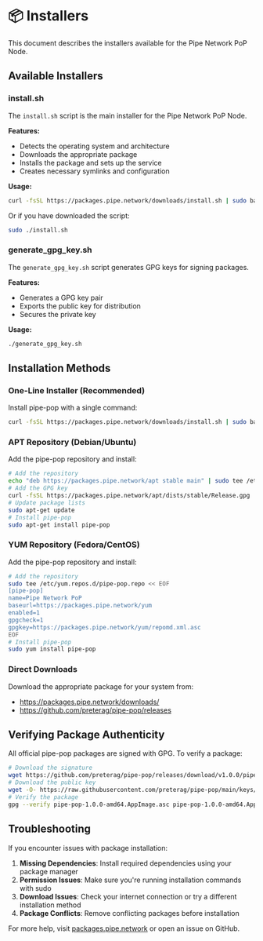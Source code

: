 # 📦 Installers

This document describes the installers available for the Pipe Network PoP Node.

## Available Installers

### install.sh

The `install.sh` script is the main installer for the Pipe Network PoP Node.

**Features:**
- Detects the operating system and architecture
- Downloads the appropriate package
- Installs the package and sets up the service
- Creates necessary symlinks and configuration

**Usage:**
```bash
curl -fsSL https://packages.pipe.network/downloads/install.sh | sudo bash
```

Or if you have downloaded the script:

```bash
sudo ./install.sh
```

### generate_gpg_key.sh

The `generate_gpg_key.sh` script generates GPG keys for signing packages.

**Features:**
- Generates a GPG key pair
- Exports the public key for distribution
- Secures the private key

**Usage:**
```bash
./generate_gpg_key.sh
```

## Installation Methods

### One-Line Installer (Recommended)

Install pipe-pop with a single command:

```bash
curl -fsSL https://packages.pipe.network/downloads/install.sh | sudo bash
```

### APT Repository (Debian/Ubuntu)

Add the pipe-pop repository and install:

```bash
# Add the repository
echo "deb https://packages.pipe.network/apt stable main" | sudo tee /etc/apt/sources.list.d/pipe-pop.list
# Add the GPG key
curl -fsSL https://packages.pipe.network/apt/dists/stable/Release.gpg | sudo apt-key add -
# Update package lists
sudo apt-get update
# Install pipe-pop
sudo apt-get install pipe-pop
```

### YUM Repository (Fedora/CentOS)

Add the pipe-pop repository and install:

```bash
# Add the repository
sudo tee /etc/yum.repos.d/pipe-pop.repo << EOF
[pipe-pop]
name=Pipe Network PoP
baseurl=https://packages.pipe.network/yum
enabled=1
gpgcheck=1
gpgkey=https://packages.pipe.network/yum/repomd.xml.asc
EOF
# Install pipe-pop
sudo yum install pipe-pop
```

### Direct Downloads

Download the appropriate package for your system from:
- https://packages.pipe.network/downloads/
- https://github.com/preterag/pipe-pop/releases

## Verifying Package Authenticity

All official pipe-pop packages are signed with GPG. To verify a package:

```bash
# Download the signature
wget https://github.com/preterag/pipe-pop/releases/download/v1.0.0/pipe-pop-1.0.0-amd64.AppImage.asc
# Download the public key
wget -O- https://raw.githubusercontent.com/preterag/pipe-pop/main/keys/public.key | gpg --import
# Verify the package
gpg --verify pipe-pop-1.0.0-amd64.AppImage.asc pipe-pop-1.0.0-amd64.AppImage
```

## Troubleshooting

If you encounter issues with package installation:

1. **Missing Dependencies**: Install required dependencies using your package manager
2. **Permission Issues**: Make sure you're running installation commands with sudo
3. **Download Issues**: Check your internet connection or try a different installation method
4. **Package Conflicts**: Remove conflicting packages before installation

For more help, visit [packages.pipe.network](https://packages.pipe.network) or open an issue on GitHub. 
